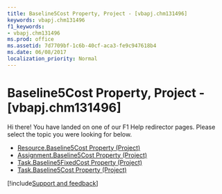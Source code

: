 ```yaml
---
title: Baseline5Cost Property, Project - [vbapj.chm131496]
keywords: vbapj.chm131496
f1_keywords:
- vbapj.chm131496
ms.prod: office
ms.assetid: 7d7709bf-1c6b-40cf-aca3-fe9c947618b4
ms.date: 06/08/2017
localization_priority: Normal
---
```



# Baseline5Cost Property, Project - [vbapj.chm131496]

Hi there! You have landed on one of our F1 Help redirector pages. Please select the topic you were looking for below.

- [Resource.Baseline5Cost Property (Project)](http://msdn.microsoft.com/library/ddf49b69-9c87-b2a6-c75e-04093e6bd5df%28Office.15%29.aspx)
- [Assignment.Baseline5Cost Property (Project)](http://msdn.microsoft.com/library/1cad6c8b-2e0a-2a76-0888-11f487e481a1%28Office.15%29.aspx)
- [Task.Baseline5FixedCost Property (Project)](http://msdn.microsoft.com/library/59bade03-1fe6-7e4f-8bb9-3e11dc80f81c%28Office.15%29.aspx)
- [Task.Baseline5Cost Property (Project)](http://msdn.microsoft.com/library/b7c48595-7c0c-06b1-a421-689f9448f150%28Office.15%29.aspx)

[!include[Support and feedback](~/includes/feedback-boilerplate.md)]